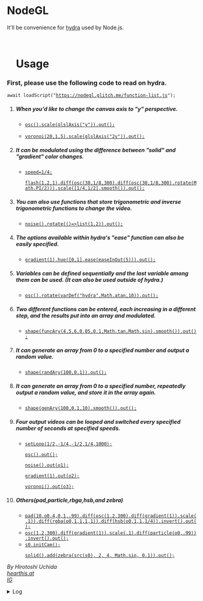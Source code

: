 # NodeGL
<p>It'll be convenience for <a href="https://hydra.ojack.xyz">hydra</a> used by Node.js.</p>
<br>
<ul><h1>Usage</h1></ul>
<h3>First, please use the following code to read on hydra.</h3>
<code>await loadScript("<a href="https://nodegl.glitch.me/function-list.js">https://nodegl.glitch.me/function-list.js</a>");</code>
<ol><li><h5>When you'd like to change the canvas axis to "y" perspective.</h5></li>
  <ul><li><code><a href="https://hydra.ojack.xyz/?code=YXdhaXQlMjBsb2FkU2NyaXB0KCUyMmh0dHBzJTNBJTJGJTJGbm9kZWdsLmdsaXRjaC5tZSUyRmZ1bmN0aW9uLWxpc3QuanMlMjIpJTNCJTBBb3NjKCkuc2NhbGUoZ2xzbEF4aXMoJTIyeSUyMikpLm91dCgpJTNC">osc().scale(glslAxis("y")).out();</a></code></li></ul>
  <ul><li><code><a href="https://hydra.ojack.xyz/?code=YXdhaXQlMjBsb2FkU2NyaXB0KCUyMmh0dHBzJTNBJTJGJTJGbm9kZWdsLmdsaXRjaC5tZSUyRmZ1bmN0aW9uLWxpc3QuanMlMjIpJTNCJTBBdm9yb25vaSgyMCUyQzElMkM1KS5zY2FsZShnbHNsQXhpcyglMjIyeSUyMikpLm91dCgpJTNC">voronoi(20,1,5).scale(glslAxis("2y")).out();</a></code></li></ul>
<li><h5>It can be modulated using the difference between "solid" and "gradient" color changes.</h5></li>
  <ul><li><code><a href="https://hydra.ojack.xyz/?code=YXdhaXQlMjBsb2FkU2NyaXB0KCUyMmh0dHBzJTNBJTJGJTJGbm9kZWdsLmdsaXRjaC5tZSUyRmZ1bmN0aW9uLWxpc3QuanMlMjIpJTNCJTBBc3BlZWQlM0QxJTJGNCUzQiUwQWZsYXNoKDElMkMyJTJDMSkuZGlmZihvc2MoMzAlMkMxJTJGOCUyQzMwMCkuZGlmZihvc2MoMzAlMkMxJTJGOCUyQzMwMCkucm90YXRlKE1hdGguUEklMkYyKSkpLnNjYWxlKCU1QjElMkY0JTJDMSUyRjIlNUQuc21vb3RoKCkpLm91dCgpJTNC">speed=1/4;
<br>flash(1,2,1).diff(osc(30,1/8,300).diff(osc(30,1/8,300).rotate(Math.PI/2))).scale([1/4,1/2].smooth()).out();</a></code></li></ul>
<li><h5>You can also use functions that store trigonometric and inverse trigonometric functions to change the video.</h5></li>
  <ul><li><code><a href="https://hydra.ojack.xyz/?code=YXdhaXQlMjBsb2FkU2NyaXB0KCUyMmh0dHBzJTNBJTJGJTJGbm9kZWdsLmdsaXRjaC5tZSUyRmZ1bmN0aW9uLWxpc3QuanMlMjIpJTNCJTBBbm9pc2UoKS5yb3RhdGUoKCklM0QlM0VsaXN0KDElMkMyKSkub3V0KCklM0I%3D">noise().rotate(()=>list(1,2)).out();</a></code></li></ul>
<li><h5>The options available within hydra's "ease" function can also be easily specified.</h5></li>
  <ul><li><code><a href="https://hydra.ojack.xyz/?code=YXdhaXQlMjBsb2FkU2NyaXB0KCUyMmh0dHBzJTNBJTJGJTJGbm9kZWdsLmdsaXRjaC5tZSUyRmZ1bmN0aW9uLWxpc3QuanMlMjIpJTNCJTBBZ3JhZGllbnQoMSkuaHVlKCU1QjAlMkMxJTVELmVhc2UoZWFzZUluT3V0KDUpKSkub3V0KCklM0I%3D">gradient(1).hue([0,1].ease(easeInOut(5))).out();</a></code></li></ul>
<li><h5>Variables can be defined sequentially and the last variable among them can be used. (It can also be used outside of hydra.)</h5></li>
  <ul><li><code><a href="https://hydra.ojack.xyz/?code=YXdhaXQlMjBsb2FkU2NyaXB0KCUyMmh0dHBzJTNBJTJGJTJGbm9kZWdsLmdsaXRjaC5tZSUyRmZ1bmN0aW9uLWxpc3QuanMlMjIpJTNCJTBBb3NjKCkucm90YXRlKHZhckRlZiglMjJoeWRyYSUyMiUyQ01hdGguYXRhbiUyQzEwKSkub3V0KCklM0I%3D">osc().rotate(varDef("hydra",Math.atan,10)).out();</a></code></li></ul>
<li><h5>Two different functions can be entered, each increasing in a different step, and the results put into an array and modulated.</h5></li>
  <ul><li><code><a href="https://hydra.ojack.xyz/?code=YXdhaXQlMjBsb2FkU2NyaXB0KCUyMmh0dHBzJTNBJTJGJTJGbm9kZWdsLmdsaXRjaC5tZSUyRmZ1bmN0aW9uLWxpc3QuanMlMjIpJTNCJTBBc2hhcGUoZnVuY0FyeSg0JTJDNSUyQzYlMkMwLjA1JTJDMC4xJTJDTWF0aC50YW4lMkNNYXRoLnNpbikuc21vb3RoKCkpLm91dCgpJTNC">shape(funcAry(4,5,6,0.05,0.1,Math.tan,Math.sin).smooth()).out();</a></code></li></ul>
<li><h5>It can generate an array from 0 to a specified number and output a random value.</h5></li>
  <ul><li><code><a href="https://hydra.ojack.xyz/?code=YXdhaXQlMjBsb2FkU2NyaXB0KCUyMmh0dHBzJTNBJTJGJTJGbm9kZWdsLmdsaXRjaC5tZSUyRmZ1bmN0aW9uLWxpc3QuanMlMjIpJTNCJTBBc2hhcGUocmFuZEFyeSgxMDAlMkMwLjEpKS5vdXQoKSUzQg%3D%3D">shape(randAry(100,0.1)).out();</a></code></li></ul>
<li><h5>It can generate an array from 0 to a specified number, repeatedly output a random value, and store it in the array again.</h5></li>
  <ul><li><code><a href="https://hydra.ojack.xyz/?code=YXdhaXQlMjBsb2FkU2NyaXB0KCUyMmh0dHBzJTNBJTJGJTJGbm9kZWdsLmdsaXRjaC5tZSUyRmZ1bmN0aW9uLWxpc3QuanMlMjIpJTNCJTBBc2hhcGUoZ2VuQXJ5KDEwMCUyQzAuMSUyQzEwKS5zbW9vdGgoKSkub3V0KCklM0I%3D">shape(genAry(100,0.1,10).smooth()).out();</a></code></li></ul>
<li><h5>Four output videos can be looped and switched every specified number of seconds at specified speeds.</h5></li>
  <ul><li><code><a href="https://hydra.ojack.xyz/?code=YXdhaXQlMjBsb2FkU2NyaXB0KCUyMmh0dHBzJTNBJTJGJTJGbm9kZWdsLmdsaXRjaC5tZSUyRmZ1bmN0aW9uLWxpc3QuanMlMjIpJTNCJTBBc2V0TG9vcCgxJTJGMiUyQy0xJTJGNCUyQy0xJTJGMiUyQzElMkY0JTJDMTAwMCklM0IlMEFvc2MoKS5vdXQoKSUzQiUwQW5vaXNlKCkub3V0KG8xKSUzQiUwQWdyYWRpZW50KDEpLm91dChvMiklM0IlMEF2b3Jvbm9pKCkub3V0KG8zKSUzQg%3D%3D">setLoop(1/2,-1/4,-1/2,1/4,1000);
<br>osc().out();
<br>noise().out(o1);
<br>gradient(1).out(o2);
<br>voronoi().out(o3);</a></code></li></ul>
<li><h5>Others(pad,particle,rbga,hsb,and zebra)</h5></li>
  <ul><li><code><a href="https://hydra.ojack.xyz/?code=YXdhaXQlMjBsb2FkU2NyaXB0KCUyMmh0dHBzJTNBJTJGJTJGbm9kZWdsLmdsaXRjaC5tZSUyRmZ1bmN0aW9uLWxpc3QuanMlMjIpJTBBcGFkKDEwJTJDbzAlMkM0JTJDMCUyQzElMkMuOTkpLmRpZmYob3NjKDElMkMyJTJDMzAwKS5kaWZmKGdyYWRpZW50KDEpKS5zY2FsZSguMSkpLmRpZmYocmdiYShvMCUyQzElMkMxJTJDMSUyQzEpKS5kaWZmKGhzYihvMCUyQzElMkMxJTJDMSUyRjQpKS5pbnZlcnQoKS5vdXQoKSUzQg%3D%3D">pad(10,o0,4,0,1,.99).diff(osc(1,2,300).diff(gradient(1)).scale(.1)).diff(rgba(o0,1,1,1,1)).diff(hsb(o0,1,1,1/4)).invert().out();</a></code></li>
  <li><code><a href="https://hydra.ojack.xyz/?code=YXdhaXQlMjBsb2FkU2NyaXB0KCUyMmh0dHBzJTNBJTJGJTJGbm9kZWdsLmdsaXRjaC5tZSUyRmZ1bmN0aW9uLWxpc3QuanMlMjIpJTBBb3NjKDElMkMyJTJDMzAwKS5kaWZmKGdyYWRpZW50KDEpKS5zY2FsZSguMSkuZGlmZihwYXJ0aWNsZShvMCUyQy45OSkpLmludmVydCgpLm91dCgpJTNC">osc(1,2,300).diff(gradient(1)).scale(.1).diff(particle(o0,.99)).invert().out();</a></code></li>
  <li><code><a href="https://hydra.ojack.xyz/?code=YXdhaXQlMjBsb2FkU2NyaXB0KCUyMmh0dHBzJTNBJTJGJTJGbm9kZWdsLmdsaXRjaC5tZSUyRmZ1bmN0aW9uLWxpc3QuanMlMjIpJTBBczAuaW5pdENhbSgpJTNCJTBBc29saWQoKS5hZGQoemVicmEoc3JjKHMwKSUyQyUyMDIlMkMlMjA0JTJDJTIwTWF0aC5zaW4lMkMlMjAwLjEpKS5vdXQoKSUzQg%3D%3D">s0.initCam();
<br>solid().add(zebra(src(s0), 2, 4, Math.sin, 0.1)).out();</a></code></li></ul>
</ol>
<address>
  <p>By Hirotoshi Uchida
  <br><a href="https://hearthis.at/hirotoshi-uchida-2nd/">hearthis.at</a>
  <br><a href="https://www.instagram.com/hirotoshiuchida/">IG</a></p>
</address>
<details>
  <summary>Log</summary>
  <h2>First commited as "NodeBook"</h2>
  <p>on Jan 19th, 2023.</p>
  <h2>Released the newest</h2>
  <p>on Feb 4th, 2023.</p>
  <h6><a href="https://github.com/Uchida16104/NodeGL/commits/main/README.md">Show more</a></h6>
</details>
